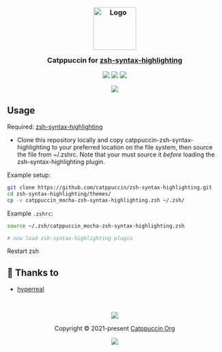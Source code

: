 <h3 align="center">
	<img src="https://raw.githubusercontent.com/catppuccin/catppuccin/main/assets/logos/exports/1544x1544_circle.png" width="100" alt="Logo"/><br/>
	<img src="https://raw.githubusercontent.com/catppuccin/catppuccin/main/assets/misc/transparent.png" height="30" width="0px"/>
	Catppuccin for <a href="https://github.com/zsh-users/zsh-syntax-highlighting">zsh-syntax-highlighting</a>
	<img src="https://raw.githubusercontent.com/catppuccin/catppuccin/main/assets/misc/transparent.png" height="30" width="0px"/>
</h3>

<p align="center">
    <a href="https://github.com/catppuccin/zsh-syntax-highlighting/stargazers"><img src="https://img.shields.io/github/stars/catppuccin/zsh-syntax-highlighting?colorA=363a4f&colorB=b7bdf8&style=for-the-badge"></a>
    <a href="https://github.com/catppuccin/zsh-syntax-highlighting/issues"><img src="https://img.shields.io/github/issues/catppuccin/zsh-syntax-highlighting?colorA=363a4f&colorB=f5a97f&style=for-the-badge"></a>
    <a href="https://github.com/catppuccin/zsh-syntax-highlighting/contributors"><img src="https://img.shields.io/github/contributors/catppuccin/zsh-syntax-highlighting?colorA=363a4f&colorB=a6da95&style=for-the-badge"></a>
</p>

<p align="center">
  <img src="https://raw.githubusercontent.com/catppuccin/zsh-syntax-highlighting/main/assets/screenshot.webp"/>
</p>

## Usage

Required: [zsh-syntax-highlighting](https://github.com/zsh-users/zsh-syntax-highlighting)

* Clone this repository locally and copy catppuccin-zsh-syntax-highlighting to your preferred location on the file system, then source the file from ~/.zshrc. Note that your must source it _before_ loading the zsh-syntax-highlighting plugin.

Example setup:
```bash
git clone https://github.com/catppuccin/zsh-syntax-highlighting.git
cd zsh-syntax-highlighting/themes/
cp -v catppuccin_mocha-zsh-syntax-highlighting.zsh ~/.zsh/
```

Example `.zshrc`:
```bash
source ~/.zsh/catppuccin_mocha-zsh-syntax-highlighting.zsh

# now load zsh-syntax-highlighting plugin
```

Restart zsh
## 💝 Thanks to

- [hyperreal](https://github.com/hyperreal64)

&nbsp;

<p align="center"><img src="https://raw.githubusercontent.com/catppuccin/catppuccin/main/assets/footers/gray0_ctp_on_line.svg?sanitize=true" /></p>
<p align="center">Copyright &copy; 2021-present <a href="https://github.com/catppuccin" target="_blank">Catppuccin Org</a>
<p align="center"><a href="https://github.com/catppuccin/catppuccin/blob/main/LICENSE"><img src="https://img.shields.io/static/v1.svg?style=for-the-badge&label=License&message=MIT&logoColor=d9e0ee&colorA=363a4f&colorB=b7bdf8"/></a></p>
